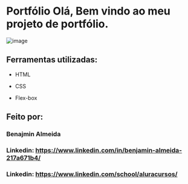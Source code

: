  # Portfólio Olá, Bem vindo ao meu projeto de portfólio.

![image](https://user-images.githubusercontent.com/77756047/211304452-220fedf0-f91b-490f-8a65-a60ce860bc5c.png)

## Ferramentas utilizadas:

* HTML

* CSS

* Flex-box

## Feito por:



### Benajmin Almeida
### Linkedin: https://www.linkedin.com/in/benjamin-almeida-217a671b4/
### Linkedin: https://www.linkedin.com/school/aluracursos/

```
